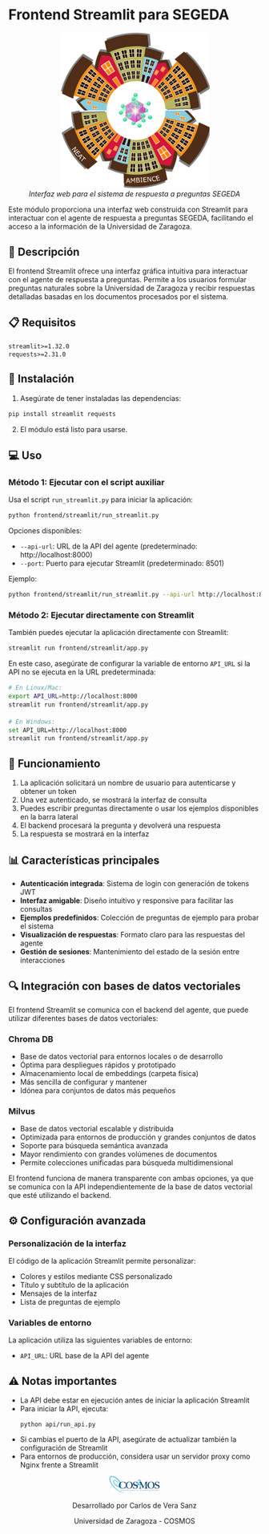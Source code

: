 # Frontend Streamlit para SEGEDA

<div align="center">
  <img src="../../logos/NEAT-AMBIENCE-logo.png" alt="NEAT-AMBIENCE Logo" width="300"/>
  <br>
  <em>Interfaz web para el sistema de respuesta a preguntas SEGEDA</em>
</div>

Este módulo proporciona una interfaz web construida con Streamlit para interactuar con el agente de respuesta a preguntas SEGEDA, facilitando el acceso a la información de la Universidad de Zaragoza.

## 🌟 Descripción

El frontend Streamlit ofrece una interfaz gráfica intuitiva para interactuar con el agente de respuesta a preguntas. Permite a los usuarios formular preguntas naturales sobre la Universidad de Zaragoza y recibir respuestas detalladas basadas en los documentos procesados por el sistema.

## 📋 Requisitos

```
streamlit>=1.32.0
requests>=2.31.0
```

## 🚀 Instalación

1. Asegúrate de tener instaladas las dependencias:

```bash
pip install streamlit requests
```

2. El módulo está listo para usarse.

## 💻 Uso

### Método 1: Ejecutar con el script auxiliar

Usa el script `run_streamlit.py` para iniciar la aplicación:

```bash
python frontend/streamlit/run_streamlit.py
```

Opciones disponibles:

- `--api-url`: URL de la API del agente (predeterminado: http://localhost:8000)
- `--port`: Puerto para ejecutar Streamlit (predeterminado: 8501)

Ejemplo:

```bash
python frontend/streamlit/run_streamlit.py --api-url http://localhost:8000 --port 8502
```

### Método 2: Ejecutar directamente con Streamlit

También puedes ejecutar la aplicación directamente con Streamlit:

```bash
streamlit run frontend/streamlit/app.py
```

En este caso, asegúrate de configurar la variable de entorno `API_URL` si la API no se ejecuta en la URL predeterminada:

```bash
# En Linux/Mac:
export API_URL=http://localhost:8000
streamlit run frontend/streamlit/app.py

# En Windows:
set API_URL=http://localhost:8000
streamlit run frontend/streamlit/app.py
```

## 🔄 Funcionamiento

1. La aplicación solicitará un nombre de usuario para autenticarse y obtener un token
2. Una vez autenticado, se mostrará la interfaz de consulta
3. Puedes escribir preguntas directamente o usar los ejemplos disponibles en la barra lateral
4. El backend procesará la pregunta y devolverá una respuesta
5. La respuesta se mostrará en la interfaz

## 📊 Características principales

- **Autenticación integrada**: Sistema de login con generación de tokens JWT
- **Interfaz amigable**: Diseño intuitivo y responsive para facilitar las consultas
- **Ejemplos predefinidos**: Colección de preguntas de ejemplo para probar el sistema
- **Visualización de respuestas**: Formato claro para las respuestas del agente
- **Gestión de sesiones**: Mantenimiento del estado de la sesión entre interacciones

## 🔍 Integración con bases de datos vectoriales

El frontend Streamlit se comunica con el backend del agente, que puede utilizar diferentes bases de datos vectoriales:

### Chroma DB
- Base de datos vectorial para entornos locales o de desarrollo
- Óptima para despliegues rápidos y prototipado
- Almacenamiento local de embeddings (carpeta física)
- Más sencilla de configurar y mantener
- Idónea para conjuntos de datos más pequeños

### Milvus
- Base de datos vectorial escalable y distribuida
- Optimizada para entornos de producción y grandes conjuntos de datos
- Soporte para búsqueda semántica avanzada
- Mayor rendimiento con grandes volúmenes de documentos
- Permite colecciones unificadas para búsqueda multidimensional

El frontend funciona de manera transparente con ambas opciones, ya que se comunica con la API independientemente de la base de datos vectorial que esté utilizando el backend.

## ⚙️ Configuración avanzada

### Personalización de la interfaz
El código de la aplicación Streamlit permite personalizar:
- Colores y estilos mediante CSS personalizado
- Título y subtítulo de la aplicación
- Mensajes de la interfaz
- Lista de preguntas de ejemplo

### Variables de entorno
La aplicación utiliza las siguientes variables de entorno:
- `API_URL`: URL base de la API del agente

## ⚠️ Notas importantes

- La API debe estar en ejecución antes de iniciar la aplicación Streamlit
- Para iniciar la API, ejecuta:
  ```
  python api/run_api.py
  ```
- Si cambias el puerto de la API, asegúrate de actualizar también la configuración de Streamlit
- Para entornos de producción, considera usar un servidor proxy como Nginx frente a Streamlit

<div align="center">
  <img src="../../logos/cosmos-logo.png" alt="Cosmos Logo" width="100"/>
  <p>Desarrollado por Carlos de Vera Sanz</p>
  <p>Universidad de Zaragoza - COSMOS</p>
</div> 